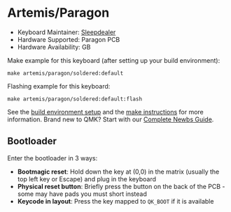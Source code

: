 # Artemis/Paragon

* Keyboard Maintainer: [Sleepdealer](https://github.com/Sleepdealr)
* Hardware Supported: Paragon PCB
* Hardware Availability: GB

Make example for this keyboard (after setting up your build environment):

    make artemis/paragon/soldered:default

Flashing example for this keyboard:

    make artemis/paragon/soldered:default:flash

See the [build environment setup](https://docs.qmk.fm/#/getting_started_build_tools) and the [make instructions](https://docs.qmk.fm/#/getting_started_make_guide) for more information. Brand new to QMK? Start with our [Complete Newbs Guide](https://docs.qmk.fm/#/newbs).

## Bootloader

Enter the bootloader in 3 ways:

* **Bootmagic reset**: Hold down the key at (0,0) in the matrix (usually the top left key or Escape) and plug in the keyboard
* **Physical reset button**: Briefly press the button on the back of the PCB - some may have pads you must short instead
* **Keycode in layout**: Press the key mapped to `QK_BOOT` if it is available

